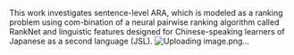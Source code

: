 This work investigates sentence-level ARA, which is modeled as a ranking problem using com-bination of a neural pairwise ranking algorithm called RankNet and linguistic features designed for Chinese-speaking learners of Japanese as a second language (JSL). ![Uploading image.png…]()

